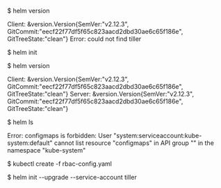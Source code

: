 $ helm version

Client: &version.Version{SemVer:"v2.12.3", GitCommit:"eecf22f77df5f65c823aacd2dbd30ae6c65f186e", GitTreeState:"clean"}
Error: could not find tiller

$ helm init

$ helm version

Client: &version.Version{SemVer:"v2.12.3", GitCommit:"eecf22f77df5f65c823aacd2dbd30ae6c65f186e", GitTreeState:"clean"}
Server: &version.Version{SemVer:"v2.12.3", GitCommit:"eecf22f77df5f65c823aacd2dbd30ae6c65f186e", GitTreeState:"clean"}

$ helm ls

Error: configmaps is forbidden: User "system:serviceaccount:kube-system:default" cannot list resource "configmaps" in API group "" in the namespace "kube-system"

$ kubectl create -f rbac-config.yaml

$ helm init --upgrade --service-account tiller
